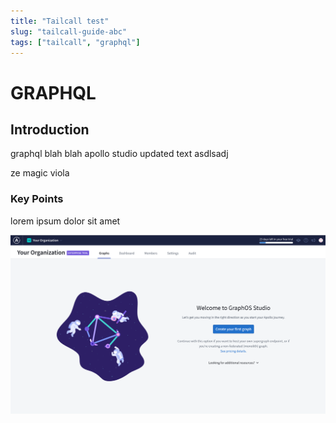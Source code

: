 ```yaml
---
title: "Tailcall test"
slug: "tailcall-guide-abc"
tags: ["tailcall", "graphql"]
---
```


# GRAPHQL

## Introduction

graphql blah blah apollo studio
updated text asdlsadj

ze magic viola

### Key Points

lorem ipsum dolor sit amet

![home.png](../static/images/apollo-studio/home.png)
